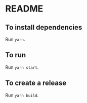 # README

## To install dependencies

Run `yarn`.

## To run

Run `yarn start`.

## To create a release

Run `yarn build`.

